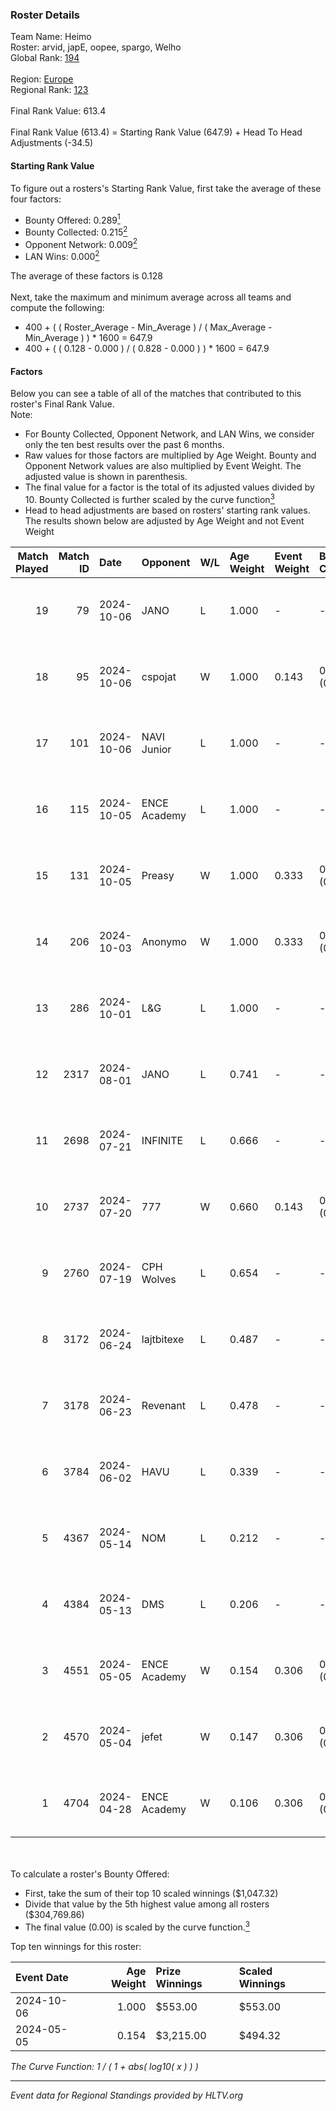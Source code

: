 ### Roster Details<br />
Team Name: Heimo<br />
Roster: arvid, japE, oopee, spargo, Welho<br />
Global Rank: [194](../../standings_global_2024_10_09.md)<br />
<br />
Region: [Europe]( ../../standings_europe_2024_10_09.md)<br />
Regional Rank: [123]( ../../standings_europe_2024_10_09.md)<br />
<br />
Final Rank Value:  613.4<br />
<br />
Final Rank Value (613.4) = Starting Rank Value (647.9) + Head To Head Adjustments (-34.5)<br />

#### Starting Rank Value<br />
To figure out a rosters's Starting Rank Value, first take the average of these four factors:<br />
- Bounty Offered: 0.289[<sup>1</sup>](#table2)
- Bounty Collected: 0.215[<sup>2</sup>](#table1)
- Opponent Network: 0.009[<sup>2</sup>](#table1)
- LAN Wins: 0.000[<sup>2</sup>](#table1)

The average of these factors is 0.128<br />
<br />
Next, take the maximum and minimum average across all teams and compute the following:<br />
- 400 + ( ( Roster_Average - Min_Average ) / ( Max_Average - Min_Average ) ) * 1600 = 647.9
- 400 + ( ( 0.128 - 0.000 ) / ( 0.828 - 0.000 ) ) * 1600 = 647.9


#### Factors<br />
Below you can see a table of all of the matches that contributed to this roster's Final Rank Value.<br />
Note:<br />

- For Bounty Collected, Opponent Network, and LAN Wins, we consider only the ten best results over the past 6 months.
- Raw values for those factors are multiplied by Age Weight. Bounty and Opponent Network values are also multiplied by Event Weight. The adjusted value is shown in parenthesis.
- The final value for a factor is the total of its adjusted values divided by 10. Bounty Collected is further scaled by the curve function[<sup>3</sup>](#curveFunction)
- Head to head adjustments are based on rosters' starting rank values. The results shown below are adjusted by Age Weight and not Event Weight
<span id="table1"></span><br />


| Match Played | Match ID | Date       | Opponent     | W/L | Age Weight | Event Weight | Bounty Collected | Opponent Network | LAN Wins  | H2H Adj. | Roster                             |
| -: | -: | :- | :- | :- | :- | :- | :- | :- | :- | -: | :- |
|           19 |       79 | 2024-10-06 | JANO         | L   | 1.000      | -            | -                | -                | -         |   -14.19 | arvid, japE, oopee, spargo, Welho  |
|           18 |       95 | 2024-10-06 | cspojat      | W   | 1.000      | 0.143        | 0.000 (0.000)    | 0.000 (0.000)    | 0 (0.000) |     6.70 | arvid, japE, oopee, spargo, Welho  |
|           17 |      101 | 2024-10-06 | NAVI Junior  | L   | 1.000      | -            | -                | -                | -         |    -4.25 | arvid, japE, oopee, spargo, Welho  |
|           16 |      115 | 2024-10-05 | ENCE Academy | L   | 1.000      | -            | -                | -                | -         |   -11.18 | arvid, japE, oopee, spargo, Welho  |
|           15 |      131 | 2024-10-05 | Preasy       | W   | 1.000      | 0.333        | 0.004 (0.001)    | 0.128 (0.043)    | 0 (0.000) |    15.90 | arvid, japE, oopee, spargo, Welho  |
|           14 |      206 | 2024-10-03 | Anonymo      | W   | 1.000      | 0.333        | 0.000 (0.000)    | 0.087 (0.029)    | 0 (0.000) |    13.82 | arvid, japE, oopee, Welho, ykis    |
|           13 |      286 | 2024-10-01 | L&G          | L   | 1.000      | -            | -                | -                | -         |    -8.90 | arvid, japE, oopee, Welho, ykis    |
|           12 |     2317 | 2024-08-01 | JANO         | L   | 0.741      | -            | -                | -                | -         |   -11.62 | arvid, japE, oopee, Welho, ykis    |
|           11 |     2698 | 2024-07-21 | INFINITE     | L   | 0.666      | -            | -                | -                | -         |   -12.84 | arvid, japE, oopee, Welho, ykis    |
|           10 |     2737 | 2024-07-20 | 777          | W   | 0.660      | 0.143        | 0.005 (0.000)    | 0.056 (0.005)    | 0 (0.000) |    10.45 | arvid, japE, oopee, Welho, ykis    |
|            9 |     2760 | 2024-07-19 | CPH Wolves   | L   | 0.654      | -            | -                | -                | -         |    -3.46 | arvid, japE, oopee, Welho, ykis    |
|            8 |     3172 | 2024-06-24 | lajtbitexe   | L   | 0.487      | -            | -                | -                | -         |    -5.14 | arvid, oopee, Sm1llee, Welho, ykis |
|            7 |     3178 | 2024-06-23 | Revenant     | L   | 0.478      | -            | -                | -                | -         |    -2.98 | arvid, oopee, Sm1llee, Welho, ykis |
|            6 |     3784 | 2024-06-02 | HAVU         | L   | 0.339      | -            | -                | -                | -         |    -6.82 | arvid, japE, oopee, Welho, ykis    |
|            5 |     4367 | 2024-05-14 | NOM          | L   | 0.212      | -            | -                | -                | -         |    -4.42 | arvid, japE, oopee, Welho, ykis    |
|            4 |     4384 | 2024-05-13 | DMS          | L   | 0.206      | -            | -                | -                | -         |    -1.68 | arvid, japE, oopee, Welho, ykis    |
|            3 |     4551 | 2024-05-05 | ENCE Academy | W   | 0.154      | 0.306        | 0.009 (0.000)    | 0.272 (0.013)    | 0 (0.000) |     3.16 | arvid, japE, oopee, Welho, ykis    |
|            2 |     4570 | 2024-05-04 | jefet        | W   | 0.147      | 0.306        | 0.000 (0.000)    | 0.004 (0.000)    | 0 (0.000) |     1.44 | arvid, japE, oopee, Welho, ykis    |
|            1 |     4704 | 2024-04-28 | ENCE Academy | W   | 0.106      | 0.306        | 0.001 (0.000)    | 0.003 (0.000)    | 0 (0.000) |     1.57 | arvid, japE, oopee, Welho, ykis    |

<br />
<span id="table2"></span><br />
To calculate a roster's Bounty Offered:<br />

- First, take the sum of their top 10 scaled winnings ($1,047.32)
- Divide that value by the 5th highest value among all rosters ($304,769.86)
- The final value (0.00) is scaled by the curve function.[<sup>3</sup>](#curveFunction)

Top ten winnings for this roster:<br />

| Event Date | Age Weight | Prize Winnings | Scaled Winnings |
| :- | -: | :- | :- |
| 2024-10-06 |      1.000 | $553.00        | $553.00         |
| 2024-05-05 |      0.154 | $3,215.00      | $494.32         |


<span id="curveFunction"></span>_The Curve Function: 1 / ( 1 + abs( log10( x ) ) )_<br />

---
_Event data for Regional Standings provided by HLTV.org_<br />
